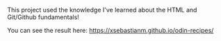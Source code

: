 This project used the knowledge I've learned about the HTML and Git/Github fundamentals!

You can see the result here: https://xsebastianm.github.io/odin-recipes/
